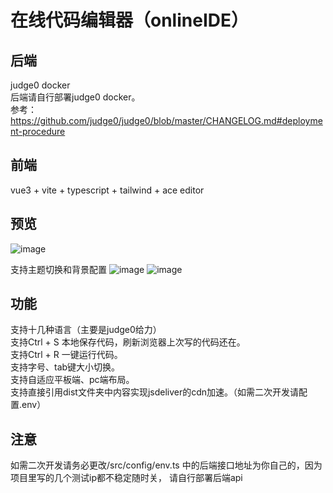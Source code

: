 # 在线代码编辑器（onlineIDE）  

## 后端

judge0 docker  
后端请自行部署judge0 docker。  
参考：<https://github.com/judge0/judge0/blob/master/CHANGELOG.md#deployment-procedure>

## 前端

vue3 + vite + typescript + tailwind + ace editor  

## 预览

![image](https://user-images.githubusercontent.com/35400185/148081461-53c0f5bf-171d-48bb-b958-1cbc708ad44d.png)

支持主题切换和背景配置
![image](https://user-images.githubusercontent.com/35400185/148083734-ff050501-3d21-4f4e-b951-a16a3deb8cd4.png)
![image](https://user-images.githubusercontent.com/35400185/148082641-b3bf5dbc-620e-4657-aa99-19541e1cc250.png)

## 功能

支持十几种语言（主要是judge0给力）  
支持Ctrl + S 本地保存代码，刷新浏览器上次写的代码还在。  
支持Ctrl + R 一键运行代码。  
支持字号、tab键大小切换。  
支持自适应平板端、pc端布局。  
支持直接引用dist文件夹中内容实现jsdeliver的cdn加速。（如需二次开发请配置.env）

## 注意

如需二次开发请务必更改/src/config/env.ts 中的后端接口地址为你自己的，因为项目里写的几个测试ip都不稳定随时关， 请自行部署后端api
